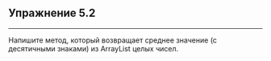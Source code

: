 ## Упражнение 5.2

***

Напишите метод, который возвращает среднее значение (с десятичными знаками) из ArrayList целых чисел.